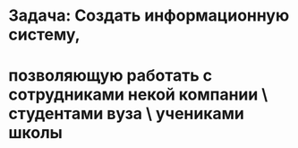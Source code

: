 # Задача: Создать информационную систему,
# позволяющую работать с сотрудниками некой компании \ студентами вуза \ учениками школы


